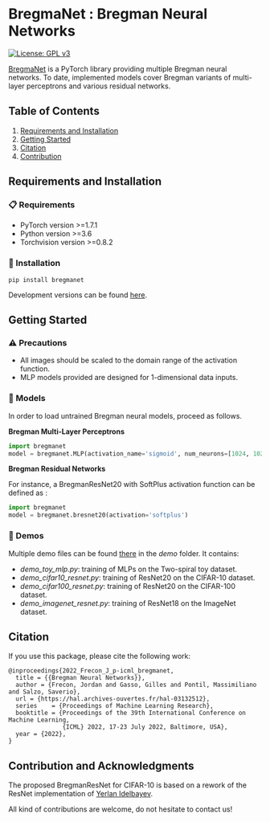 # BregmaNet : Bregman Neural Networks

[![License: GPL v3](https://img.shields.io/badge/License-GPLv3-blue.svg)](https://www.gnu.org/licenses/gpl-3.0)

[BregmaNet](https://github.com/JordanFrecon/bregmanet) is a PyTorch library providing multiple Bregman neural networks. To date, implemented models cover Bregman variants of multi-layer perceptrons and various residual networks.


## Table of Contents

1. [Requirements and Installation](#Requirements-and-Installation)
2. [Getting Started](#Getting-Started)
3. [Citation](#Citation)
4. [Contribution](#Contribution-and-Acknowledgments)



## Requirements and Installation

### :clipboard: Requirements

- PyTorch version >=1.7.1
- Python version >=3.6
- Torchvision version >=0.8.2


### :hammer: Installation

```
pip install bregmanet
```

Development versions can be found [here](https://test.pypi.org/project/bregmanet/).

## Getting Started

###  :warning: Precautions

* All images should be scaled to the domain range of the activation function.
* MLP models provided are designed for 1-dimensional data inputs.


###  :page_with_curl: Models

In order to load untrained Bregman neural models, proceed as follows.

**Bregman Multi-Layer Perceptrons**

```python
import bregmanet
model = bregmanet.MLP(activation_name='sigmoid', num_neurons=[1024, 1024, 512], input_dim=1024, output_dim=10)
```


**Bregman Residual Networks**

For instance, a BregmanResNet20 with SoftPlus activation function can be defined as :

```python
import bregmanet
model = bregmanet.bresnet20(activation='softplus')
```


### :rocket: Demos

Multiple demo files can be found [there](https://github.com/JordanFrecon/bregmanet) in the *demo* folder. It contains:
- *demo_toy_mlp.py*: training of MLPs on the Two-spiral toy dataset.
- *demo_cifar10_resnet.py*: training of ResNet20 on the CIFAR-10 dataset.
- *demo_cifar100_resnet.py*: training of ResNet20 on the CIFAR-100 dataset.
- *demo_imagenet_resnet.py*: training of ResNet18 on the ImageNet dataset.



## Citation

If you use this package, please cite the following work:

```
@inproceedings{2022_Frecon_J_p-icml_bregmanet,
  title = {{Bregman Neural Networks}},
  author = {Frecon, Jordan and Gasso, Gilles and Pontil, Massimiliano and Salzo, Saverio},
  url = {https://hal.archives-ouvertes.fr/hal-03132512},
  series    = {Proceedings of Machine Learning Research},
  booktitle = {Proceedings of the 39th International Conference on Machine Learning,
               {ICML} 2022, 17-23 July 2022, Baltimore, USA},
  year = {2022},
}

```


## Contribution and Acknowledgments

The proposed BregmanResNet for CIFAR-10 is based on a rework of the ResNet implementation of [Yerlan Idelbayev](https://github.com/akamaster/pytorch_resnet_cifar10).

All kind of contributions are welcome, do not hesitate to contact us!
